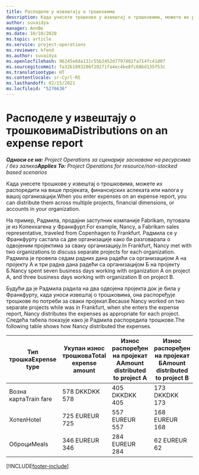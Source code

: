 ```yaml
---
title: Расподеле у извештају о трошковима
description: Када унесете трошкове у извештај о трошковима, можете их распоредити на више пројеката, правних лица или налога у вашој организацији.
author: suvaidya
manager: AnnBe
ms.date: 10/10/2020
ms.topic: article
ms.service: project-operations
ms.reviewer: kfend
ms.author: suvaidya
ms.openlocfilehash: 96245e6da131c55b2452d7797402fa714fc41d07
ms.sourcegitcommit: fa32b1893286f20271fa4ec4be8fc68bd135f53c
ms.translationtype: HT
ms.contentlocale: sr-Cyrl-RS
ms.lasthandoff: 02/15/2021
ms.locfileid: "5276636"
---
```

# <a name="distributions-on-an-expense-report"></a><span data-ttu-id="260b9-103">Расподеле у извештају о трошковима</span><span class="sxs-lookup"><span data-stu-id="260b9-103">Distributions on an expense report</span></span>

<span data-ttu-id="260b9-104">_**Односи се на:** Project Operations за сценарије засноване на ресурсима / без залиха_</span><span class="sxs-lookup"><span data-stu-id="260b9-104">_**Applies To:** Project Operations for resource/non-stocked based scenarios_</span></span>

<span data-ttu-id="260b9-105">Када унесете трошкове у извештај о трошковима, можете их распоредити на више пројеката, финансијских аспеката или налога у вашој организацији.</span><span class="sxs-lookup"><span data-stu-id="260b9-105">When you enter expenses on an expense report, you can distribute them across multiple projects, financial dimensions, or accounts in your organization.</span></span>

<span data-ttu-id="260b9-106">На пример, Радмила, продајни заступник компаније Fabrikam, путовала је из Копенхагена у Франкфурт.</span><span class="sxs-lookup"><span data-stu-id="260b9-106">For example, Nancy, a Fabrikam sales representative, traveled from Copenhagen to Frankfurt.</span></span> <span data-ttu-id="260b9-107">Радмила се у Франкфурту састала са две организације како би разговарала о одвојеним пројектима за сваку организацију.</span><span class="sxs-lookup"><span data-stu-id="260b9-107">In Frankfurt, Nancy met with two organizations to discuss separate projects for each organization.</span></span> <span data-ttu-id="260b9-108">Радмила је провела седам радних дана радећи са организацијом А на пројекту А и три радна дана радећи са организацијом Б на пројекту Б.</span><span class="sxs-lookup"><span data-stu-id="260b9-108">Nancy spent seven business days working with organization A on project A, and three business days working with organization B on project B.</span></span>

<span data-ttu-id="260b9-109">Будући да је Радмила радила на два одвојена пројекта док је била у Франкфурту, када уноси извештај о трошковима, она распоређује трошкове по потреби за сваки пројекат.</span><span class="sxs-lookup"><span data-stu-id="260b9-109">Because Nancy worked on two separate projects while was in Frankfurt, when she enters the expense report, Nancy distributes the expenses as appropriate for each project.</span></span> <span data-ttu-id="260b9-110">Следећа табела показује како је Радмила распоредила трошкове.</span><span class="sxs-lookup"><span data-stu-id="260b9-110">The following table shows how Nancy distributed the expenses.</span></span>

| <span data-ttu-id="260b9-111">Тип трошка</span><span class="sxs-lookup"><span data-stu-id="260b9-111">Expense type</span></span> | <span data-ttu-id="260b9-112">Укупан износ трошкова</span><span class="sxs-lookup"><span data-stu-id="260b9-112">Total expense amount</span></span> | <span data-ttu-id="260b9-113">Износ распоређен на пројекат А</span><span class="sxs-lookup"><span data-stu-id="260b9-113">Amount distributed to project A</span></span> | <span data-ttu-id="260b9-114">Износ распоређен на пројекат Б</span><span class="sxs-lookup"><span data-stu-id="260b9-114">Amount distributed to project B</span></span> |
|--------------|----------------------|---------------------------------|---------------------------------|
| <span data-ttu-id="260b9-115">Возна карта</span><span class="sxs-lookup"><span data-stu-id="260b9-115">Train fare</span></span>   | <span data-ttu-id="260b9-116">578 DKK</span><span class="sxs-lookup"><span data-stu-id="260b9-116">DKK 578</span></span>              | <span data-ttu-id="260b9-117">405 DKK</span><span class="sxs-lookup"><span data-stu-id="260b9-117">DKK 405</span></span>                         | <span data-ttu-id="260b9-118">173 DKK</span><span class="sxs-lookup"><span data-stu-id="260b9-118">DKK 173</span></span>                         |
| <span data-ttu-id="260b9-119">Хотел</span><span class="sxs-lookup"><span data-stu-id="260b9-119">Hotel</span></span>        | <span data-ttu-id="260b9-120">725 EUR</span><span class="sxs-lookup"><span data-stu-id="260b9-120">EUR 725</span></span>              | <span data-ttu-id="260b9-121">557 EUR</span><span class="sxs-lookup"><span data-stu-id="260b9-121">EUR 557</span></span>                         | <span data-ttu-id="260b9-122">168 EUR</span><span class="sxs-lookup"><span data-stu-id="260b9-122">EUR 168</span></span>                         |
| <span data-ttu-id="260b9-123">Оброци</span><span class="sxs-lookup"><span data-stu-id="260b9-123">Meals</span></span>        | <span data-ttu-id="260b9-124">346 EUR</span><span class="sxs-lookup"><span data-stu-id="260b9-124">EUR 346</span></span>              | <span data-ttu-id="260b9-125">284 EUR</span><span class="sxs-lookup"><span data-stu-id="260b9-125">EUR 284</span></span>                         | <span data-ttu-id="260b9-126">62 EUR</span><span class="sxs-lookup"><span data-stu-id="260b9-126">EUR 62</span></span>                          |


[!INCLUDE[footer-include](../includes/footer-banner.md)]